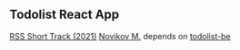 ## Todolist React App

[RSS Short Track (2021)](https://rs.school/)
[Novikov M.](https://www.linkedin.com/in/manovik/)
depends on [todolist-be](https://github.com/manovik/todolist-be)